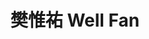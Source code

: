 ---
chinese_name: 樊惟祐
english_name: Well Fan
title: 樊惟祐 Well Fan
id: wellfan
collection: members
position: Part-time Research Assistant
type: part-time research assistant
department: 123
image_path: https://source.unsplash.com/collection/139386/600x600?a=.png
photo: pt_ra/bio-photo.jpg
blurb: 123
---